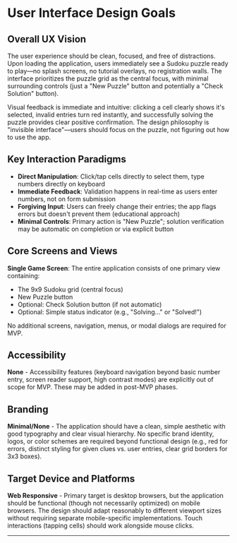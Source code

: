 # User Interface Design Goals

## Overall UX Vision

The user experience should be clean, focused, and free of distractions. Upon loading the application, users immediately see a Sudoku puzzle ready to play—no splash screens, no tutorial overlays, no registration walls. The interface prioritizes the puzzle grid as the central focus, with minimal surrounding controls (just a "New Puzzle" button and potentially a "Check Solution" button).

Visual feedback is immediate and intuitive: clicking a cell clearly shows it's selected, invalid entries turn red instantly, and successfully solving the puzzle provides clear positive confirmation. The design philosophy is "invisible interface"—users should focus on the puzzle, not figuring out how to use the app.

## Key Interaction Paradigms

- **Direct Manipulation**: Click/tap cells directly to select them, type numbers directly on keyboard
- **Immediate Feedback**: Validation happens in real-time as users enter numbers, not on form submission
- **Forgiving Input**: Users can freely change their entries; the app flags errors but doesn't prevent them (educational approach)
- **Minimal Controls**: Primary action is "New Puzzle"; solution verification may be automatic on completion or via explicit button

## Core Screens and Views

**Single Game Screen**: The entire application consists of one primary view containing:
- The 9x9 Sudoku grid (central focus)
- New Puzzle button
- Optional: Check Solution button (if not automatic)
- Optional: Simple status indicator (e.g., "Solving..." or "Solved!")

No additional screens, navigation, menus, or modal dialogs are required for MVP.

## Accessibility

**None** - Accessibility features (keyboard navigation beyond basic number entry, screen reader support, high contrast modes) are explicitly out of scope for MVP. These may be added in post-MVP phases.

## Branding

**Minimal/None** - The application should have a clean, simple aesthetic with good typography and clear visual hierarchy. No specific brand identity, logos, or color schemes are required beyond functional design (e.g., red for errors, distinct styling for given clues vs. user entries, clear grid borders for 3x3 boxes).

## Target Device and Platforms

**Web Responsive** - Primary target is desktop browsers, but the application should be functional (though not necessarily optimized) on mobile browsers. The design should adapt reasonably to different viewport sizes without requiring separate mobile-specific implementations. Touch interactions (tapping cells) should work alongside mouse clicks.

---
